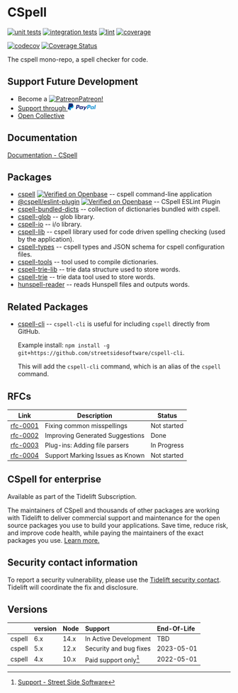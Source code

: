 # CSpell

[![unit tests](https://github.com/streetsidesoftware/cspell/actions/workflows/test.yml/badge.svg?branch=main)](https://github.com/streetsidesoftware/cspell/actions)
[![integration tests](https://github.com/streetsidesoftware/cspell/actions/workflows/integration-test.yml/badge.svg?branch=main)](https://github.com/streetsidesoftware/cspell/actions)
[![lint](https://github.com/streetsidesoftware/cspell/actions/workflows/lint.yml/badge.svg?branch=main)](https://github.com/streetsidesoftware/cspell/actions)
[![coverage](https://github.com/streetsidesoftware/cspell/actions/workflows/coverage.yml/badge.svg?branch=main)](https://github.com/streetsidesoftware/cspell/actions)

[![codecov](https://codecov.io/gh/streetsidesoftware/cspell/branch/main/graph/badge.svg?token=Dr4fi2Sy08)](https://codecov.io/gh/streetsidesoftware/cspell)
[![Coverage Status](https://coveralls.io/repos/github/streetsidesoftware/cspell/badge.svg?branch=main)](https://coveralls.io/github/streetsidesoftware/cspell)

The cspell mono-repo, a spell checker for code.

## Support Future Development

- Become a [<img src="https://github.githubassets.com/images/modules/site/icons/funding_platforms/patreon.svg" width="16" height="16" alt="Patreon">Patreon!](https://patreon.com/streetsidesoftware)
- [Support through ![PayPal](https://raw.githubusercontent.com/streetsidesoftware/vscode-spell-checker/main/images/PayPal/paypal-logo-wide-18.png)](https://www.paypal.com/donate/?hosted_button_id=26LNBP2Q6MKCY)
- [Open Collective](https://opencollective.com/cspell)

## Documentation

[Documentation - CSpell](https://streetsidesoftware.github.io/cspell/)

## Packages

- [cspell](packages/cspell) [![Verified on Openbase](https://badges.openbase.com/js/verified/cspell.svg?token=N5IXZIAqMY+0I+KuQhPpfoZYw0QUz/LiSYlOerD8Pio=)](https://openbase.com/js/cspell?utm_source=embedded&utm_medium=badge&utm_campaign=verified-badge&utm_term=js/cspell) -- cspell command-line application
- [@cspell/eslint-plugin](packages/cspell-eslint-plugin) [![Verified on Openbase](https://badges.openbase.com/js/verified/@cspell/eslint-plugin.svg?token=SVzjSaHtOWCFmjBOgw1W6CuYHDw29Vx77pNj7v5lPRE=)](https://openbase.com/js/@cspell/eslint-plugin?utm_source=embedded&utm_medium=badge&utm_campaign=rate-badge) -- CSpell ESLint Plugin
- [cspell-bundled-dicts](packages/cspell-bundled-dicts) -- collection of dictionaries bundled with cspell.
- [cspell-glob](packages/cspell-glob) -- glob library.
- [cspell-io](packages/cspell-io) -- i/o library.
- [cspell-lib](packages/cspell-lib) -- cspell library used for code driven spelling checking (used by the application).
- [cspell-types](packages/cspell-types) -- cspell types and JSON schema for cspell configuration files.
- [cspell-tools](packages/cspell-tools) -- tool used to compile dictionaries.
- [cspell-trie-lib](packages/cspell-trie-lib) -- trie data structure used to store words.
- [cspell-trie](packages/cspell-trie) -- trie data tool used to store words.
- [hunspell-reader](packages/hunspell-reader) -- reads Hunspell files and outputs words.

## Related Packages

- [cspell-cli](https://github.com/streetsidesoftware/cspell-cli) -- `cspell-cli` is useful for including `cspell` directly from GitHub.

  Example install: `npm install -g git+https://github.com/streetsidesoftware/cspell-cli`.

  This will add the `cspell-cli` command, which is an alias of the `cspell` command.

## RFCs

| Link                                                           | Description                     | Status      |
| -------------------------------------------------------------- | ------------------------------- | ----------- |
| [rfc-0001](rfc/rfc-0001%20suggestions/)                        | Fixing common misspellings      | Not started |
| [rfc-0002](rfc/rfc-0002%20improve%20dictionary%20suggestions/) | Improving Generated Suggestions | Done        |
| [rfc-0003](rfc/rfc-0003%20parsing%20files/)                    | Plug-ins: Adding file parsers   | In Progress |
| [rfc-0004](rfc/rfc-0004%20known%20issues/)                     | Support Marking Issues as Known | Not started |

## CSpell for enterprise

Available as part of the Tidelift Subscription.

The maintainers of CSpell and thousands of other packages are working with Tidelift to deliver commercial support and maintenance for the open source packages you use to build your applications. Save time, reduce risk, and improve code health, while paying the maintainers of the exact packages you use. [Learn more.](https://tidelift.com/subscription/pkg/npm-cspell?utm_source=npm-cspell&utm_medium=referral&utm_campaign=enterprise&utm_term=repo)

## Security contact information

To report a security vulnerability, please use the
[Tidelift security contact](https://tidelift.com/security).
Tidelift will coordinate the fix and disclosure.

## Versions

|        | version | Node | Support                | End-Of-Life |
| :----- | :------ | :--- | :--------------------- | :---------- |
| cspell | 6.x     | 14.x | In Active Development  | TBD         |
| cspell | 5.x     | 12.x | Security and bug fixes | 2023-05-01  |
| cspell | 4.x     | 10.x | Paid support only[^1]  | 2022-05-01  |

[^1]: [Support - Street Side Software](https://streetsidesoftware.com/support/#maintenance-agreements)

